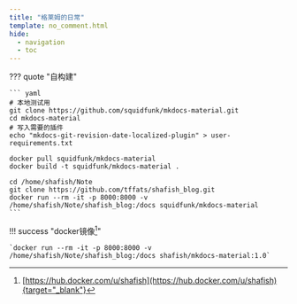 ```yaml
---
title: "格莱姆的日常"
template: no_comment.html
hide:
  - navigation
  - toc
---
```


??? quote "自构建"

    ``` yaml
    # 本地测试用
    git clone https://github.com/squidfunk/mkdocs-material.git
    cd mkdocs-material
    # 写入需要的插件
    echo "mkdocs-git-revision-date-localized-plugin" > user-requirements.txt

    docker pull squidfunk/mkdocs-material
    docker build -t squidfunk/mkdocs-material .

    cd /home/shafish/Note
    git clone https://github.com/tffats/shafish_blog.git
    docker run --rm -it -p 8000:8000 -v /home/shafish/Note/shafish_blog:/docs squidfunk/mkdocs-material
    ```

!!! success "docker镜像[^1]"

    `docker run --rm -it -p 8000:8000 -v /home/shafish/Note/shafish_blog:/docs shafish/mkdocs-material:1.0`

[^1]: [https://hub.docker.com/u/shafish](https://hub.docker.com/u/shafish){target="_blank"}